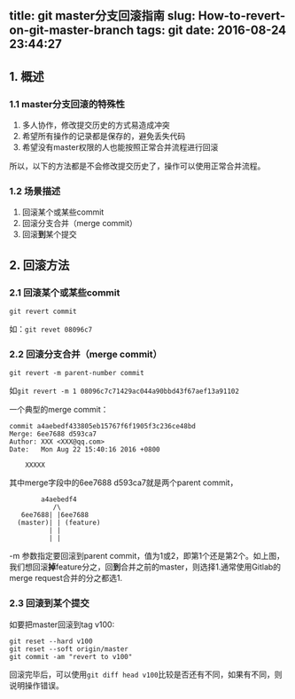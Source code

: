 title: git master分支回滚指南
slug: How-to-revert-on-git-master-branch
tags: git
date: 2016-08-24 23:44:27
---

## 1. 概述
### 1.1 master分支回滚的特殊性

1. 多人协作，修改提交历史的方式易造成冲突
2. 希望所有操作的记录都是保存的，避免丢失代码
3. 希望没有master权限的人也能按照正常合并流程进行回滚

所以，以下的方法都是不会修改提交历史了，操作可以使用正常合并流程。

### 1.2 场景描述

1. 回滚某个或某些commit
2. 回滚分支合并（merge commit）
3. 回滚**到**某个提交

## 2. 回滚方法

### 2.1 回滚某个或某些commit

```
git revert commit
```
如：`git revet 08096c7`

### 2.2 回滚分支合并（merge commit）
```
git revert -m parent-number commit
```

如`git revert -m 1 08096c7c71429ac044a90bbd43f67aef13a91102`

一个典型的merge commit：
```
commit a4aebedf433805eb15767f6f1905f3c236ce48bd
Merge: 6ee7688 d593ca7
Author: XXX <XXX@qq.com>
Date:   Mon Aug 22 15:40:16 2016 +0800

    XXXXX
```
其中merge字段中的6ee7688 d593ca7就是两个parent commit，
```
        a4aebedf4
           /\
   6ee7688| |6ee7688
  (master)| | (feature)
          | |
          | |
```
-m 参数指定要回滚到parent commit，值为1或2，即第1个还是第2个。如上图，我们想回滚**掉**feature分之，回**到**合并之前的master，则选择1.通常使用Gitlab的merge request合并的分之都选1.

### 2.3 回滚到某个提交

如要把master回滚到tag v100:
```
git reset --hard v100
git reset --soft origin/master
git commit -am "revert to v100"
```
回滚完毕后，可以使用`git diff head v100`比较是否还有不同，如果有不同，则说明操作错误。
